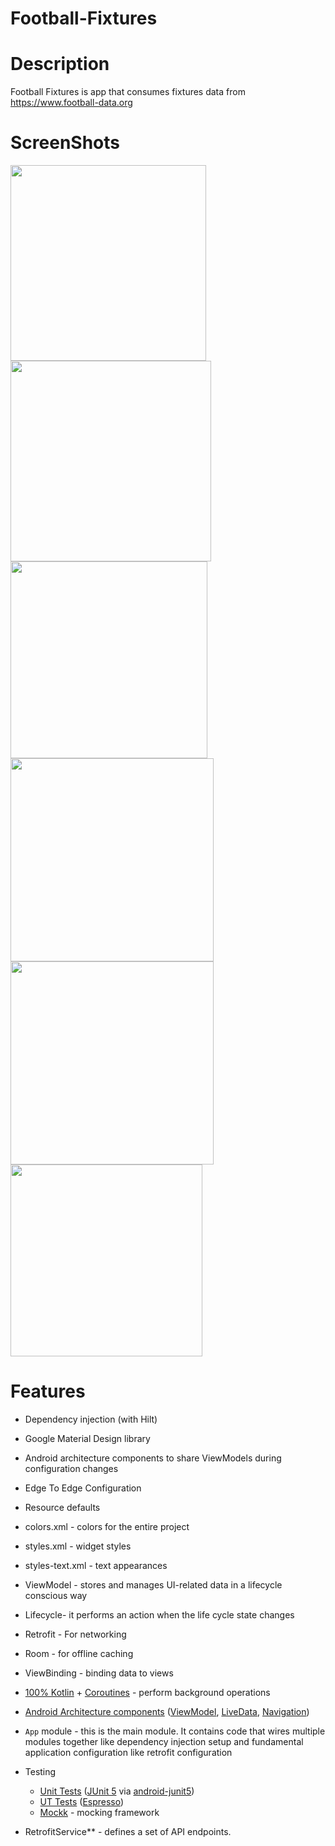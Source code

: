 # Football-Fixtures


# Description

Football Fixtures is app that consumes fixtures data from https://www.football-data.org


# ScreenShots

<p float="left">
  <img src="https://user-images.githubusercontent.com/33810711/166926415-efcc856b-c9cb-45ce-b008-3cca461a885c.png" width="313" />
  <img src="https://user-images.githubusercontent.com/33810711/167015942-c18283c5-f865-481c-b91f-12fcae76c92b.png" width="321" /> 
  <img src="https://user-images.githubusercontent.com/33810711/167016028-98967162-b12a-4ea2-bf86-2978c4fcadf5.png" width="315" />
  <img src="https://user-images.githubusercontent.com/33810711/167016128-bf4dd249-555f-469a-b4c4-b666d920d467.png" width="325" /> 
  <img src="https://user-images.githubusercontent.com/33810711/167016241-347a0a51-e473-4510-b4af-3a88508568c7.png" width="325" />
  <img src="https://user-images.githubusercontent.com/33810711/167061193-3af70af6-ac0b-4877-aac4-136b6daf2dd0.png" width="307"/>

</p>


# Features

- Dependency injection (with Hilt)

- Google Material Design library

- Android architecture components to share ViewModels during configuration changes

- Edge To Edge Configuration

- Resource defaults

- colors.xml - colors for the entire project

- styles.xml - widget styles

- styles-text.xml - text appearances

- ViewModel - stores and manages UI-related data in a lifecycle conscious way

- Lifecycle- it performs an action when the life cycle state changes

- Retrofit - For networking

- Room - for offline caching

- ViewBinding - binding data to views

- [100% Kotlin](https://kotlinlang.org/) + [Coroutines](https://kotlinlang.org/docs/reference/coroutines-overview.html) - perform background operations


- [Android Architecture components](https://developer.android.com/topic/libraries/architecture) ([ViewModel](https://developer.android.com/topic/libraries/architecture/viewmodel), [LiveData](https://developer.android.com/topic/libraries/architecture/livedata), [Navigation](https://developer.android.com/jetpack/androidx/releases/navigation))

- `App` module - this is the main module. It contains code that wires multiple modules together like dependency injection setup and fundamental application configuration like retrofit configuration

- Testing
    * [Unit Tests](https://en.wikipedia.org/wiki/Unit_testing) ([JUnit 5](https://junit.org/junit5/) via
    [android-junit5](https://github.com/mannodermaus/android-junit5))
    * [UT Tests](https://en.wikipedia.org/wiki/Graphical_user_interface_testing) ([Espresso](https://developer.android.com/training/testing/espresso))
    * [Mockk](https://mockk.io/) - mocking framework

- RetrofitService** - defines a set of API endpoints.

